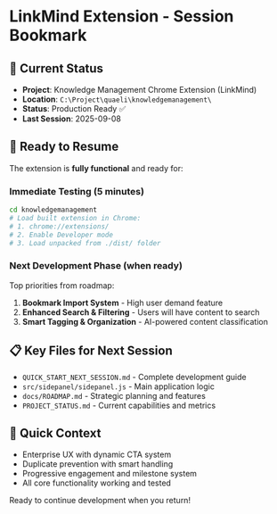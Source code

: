 # LinkMind Extension - Session Bookmark

## 📍 Current Status
- **Project**: Knowledge Management Chrome Extension (LinkMind)
- **Location**: `C:\Project\quaeli\knowledgemanagement\`
- **Status**: Production Ready ✅
- **Last Session**: 2025-09-08

## 🚀 Ready to Resume
The extension is **fully functional** and ready for:

### **Immediate Testing** (5 minutes)
```bash
cd knowledgemanagement
# Load built extension in Chrome:
# 1. chrome://extensions/ 
# 2. Enable Developer mode
# 3. Load unpacked from ./dist/ folder
```

### **Next Development Phase** (when ready)
Top priorities from roadmap:
1. **Bookmark Import System** - High user demand feature
2. **Enhanced Search & Filtering** - Users will have content to search
3. **Smart Tagging & Organization** - AI-powered content classification

## 📋 Key Files for Next Session
- `QUICK_START_NEXT_SESSION.md` - Complete development guide
- `src/sidepanel/sidepanel.js` - Main application logic
- `docs/ROADMAP.md` - Strategic planning and features
- `PROJECT_STATUS.md` - Current capabilities and metrics

## 🎯 Quick Context
- Enterprise UX with dynamic CTA system
- Duplicate prevention with smart handling
- Progressive engagement and milestone system
- All core functionality working and tested

Ready to continue development when you return!